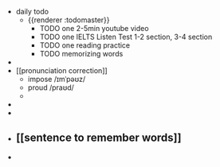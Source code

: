 - daily todo
	- {{renderer :todomaster}}
		- TODO one 2-5min youtube video
		- TODO one IELTS Listen Test 1-2 section, 3-4 section
		- TODO one reading practice
		- TODO memorizing words
-
- [[pronunciation correction]]
	- impose /ɪmˈpəʊz/
	- proud /praʊd/
	-
-
-
- [[sentence to remember words]]
	-
-